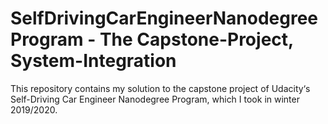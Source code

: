 # SelfDrivingCarEngineerNanodegreeProgram - The Capstone-Project, System-Integration
This repository contains my solution to the capstone project of Udacity‘s Self-Driving Car Engineer Nanodegree Program, which I took in winter 2019/2020.
